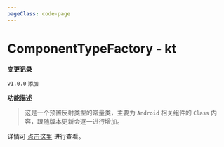 ```yaml
---
pageClass: code-page
---
```


# ComponentTypeFactory <span class="symbol">- kt</span>

**变更记录**

`v1.0.0` `添加`

**功能描述**

> 这是一个预置反射类型的常量类，主要为 `Android` 相关组件的 `Class` 内容，跟随版本更新会逐一进行增加。

详情可 [点击这里](https://github.com/fankes/YukiReflection/blob/master/yukireflection/src/api/kotlin/com/highcapable/yukireflection/type/android/ComponentTypeFactory.kt) 进行查看。